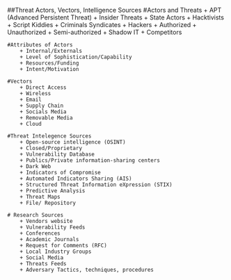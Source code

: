 ##Threat Actors, Vectors, Intelligence Sources
    #Actors and Threats 
        + APT (Advanced Persistent Threat)
        + Insider Threats 
        + State Actors 
        + Hacktivists 
        + Script Kiddies 
        + Criminals Syndicates 
        + Hackers 
        + Authorized 
        + Unauthorized 
        + Semi-authorized 
        + Shadow IT 
        + Competitors 
    
    #Attributes of Actors 
        + Internal/Externals
        + Level of Sophistication/Capability 
        + Resources/Funding
        + Intent/Motivation 
    
    #Vectors 
        + Direct Access 
        + Wireless 
        + Email
        + Supply Chain 
        + Socials Media 
        + Removable Media 
        + Cloud 
    
    #Threat Intelegence Sources 
        + Open-source intelligence (OSINT)
        + Closed/Proprietary 
        + Vulnerability Database 
        + Publics/Private information-sharing centers 
        + Dark Web 
        + Indicators of Compromise 
        + Automated Indicators Sharing (AIS)
        + Structured Threat Information eXpression (STIX)
        + Predictive Analysis
        + Threat Maps 
        + File/ Repository 

    # Research Sources 
        + Vendors website 
        + Vulnerability Feeds 
        + Conferences 
        + Academic Journals 
        + Request for Comments (RFC)
        + Local Industry Groups 
        + Social Media 
        + Threats Feeds 
        + Adversary Tactics, techniques, procedures 


    